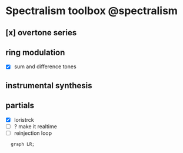 # Spectralism toolbox @spectralism

## [x] overtone series

## ring modulation
- [x] sum and difference tones

## instrumental synthesis

## partials
- [x] loristrck
- [ ] ? make it realtime
- [ ] reinjection loop

```mermaid
  graph LR;
```
